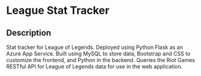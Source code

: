 # League Stat Tracker

## Description
Stat tracker for League of Legends. Deployed using Python Flask as an Azure App Service. Built using MySQL to store data, Bootstrap and CSS to customize the frontend, and Python in the backend. Queries the Riot Games RESTful API for League of Legends data for use in the web application.